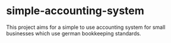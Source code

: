 # simple-accounting-system
This project aims for a simple to use accounting system for small businesses which use german bookkeeping standards.
